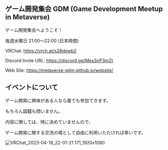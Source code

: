 ## ゲーム開発集会 GDM (Game Development Meetup in Metaverse)
ゲーム開発集会へようこそ！

毎週水曜日 21:00～22:00 (日本時間)

VRChat: https://vrch.at/s28dewb2

Discord Invite URL: https://discord.gg/Mes3nP3mZt

Web Site: https://metaverse-gdm.github.io/website/

## イベントについて

ゲーム開発に興味がある人なら誰でも参加できます。

もちろん国籍も問いません。

内容に関しては、特に決めていませんので、

ゲーム開発に関する交流の場として自由に利用いただければ幸いです。

![VRChat_2023-04-19_22-01-21 171_1920x1080](https://github.com/metaverse-gdm/.github/assets/38463346/0d228ea7-9828-4303-9fed-eccfd77e3d79)
